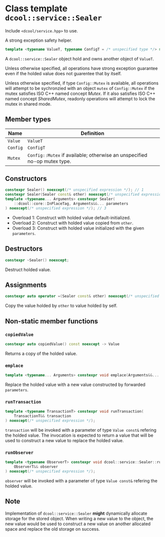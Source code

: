 # Class template `dcool::service::Sealer`

Include `<dcool/service.hpp>` to use.

A strong exception safety helper.

```cpp
template <typename ValueT, typename ConfigT = /* unspecified type */> struct dcool::service::Sealer;
```

A `dcool::service::Sealer` object hold and owns another object of `ValueT`.

Unless otherwise specified, all operations have strong exception guarantee even if the holded value does not guarentee that by itself.

Unless otherwise specified, if type `Config::Mutex` is available, all operations will attempt to be sychronzied with an object `mutex` of `Config::Mutex` if the mutex satisfies ISO C++ named concept *Mutex*. If it also satisfies ISO C++ named concept *SharedMutex*, readonly operations will attempt to lock the mutex in shared mode.

## Member types

| Name | Definition |
| - | - |
| `Value` | `ValueT` |
| `Config` | `ConfigT` |
| `Mutex` | `Config::Mutex` if available; otherwise an unspecified no-op mutex type. |

## Constructors

```cpp
constexpr Sealer() noexcept(/* unspecified expression */); // 1
constexpr Sealer(Sealer const& other) noexcept(/* unspecified expression */); // 2
template <typename... Arguments> constexpr Sealer(
	::dcool::core::InPlaceTag, Arguments&&... parameters
) noexcept(/* unspecified expression */); // 3
```

- Overload 1: Construct with holded value default-initialized.
- Overload 2: Construct with holded value copied from `other`.
- Overload 3: Construct with holded value initialized with the given `parameters`.

## Destructors

```cpp
constexpr ~Sealer() noexcept;
```

Destruct holded value.

## Assignments

```cpp
constexpr auto operator =(Sealer const& other) noexcept(/* unspecified expression */) -> Sealer&;
```

Copy the value holded by `other` to value holded by self.

## Non-static member functions

### `copiedValue`

```cpp
constexpr auto copiedValue() const noexcept -> Value
```

Returns a copy of the holded value.

### `emplace`

```cpp
template <typename... Arguments> constexpr void emplace(Arguments&&... parameters) noexcept(/* unspecified expression */);
```

Replace the holded value with a new value constructed by forwarded `parameters`.

### `runTransaction`

```cpp
template <typename TransactionT> constexpr void runTransaction(
	TransactionT&& transaction
) noexcept(/* unspecified expression */);
```

`transaction` will be invoked with a parameter of type `Value const&` refering the holded value. The invocation is expected to return a value that will be used to construct a new value to replace the holded value.

### `runObserver`

```cpp
template <typename ObserverT> constexpr void dcool::service::Sealer::runObserver(
	ObserverT&& observer
) noexcept(/* unspecified expression */);
```

`observer` will be invoked with a parameter of type `Value const&` refering the holded value.

## Note

Implementation of `dcool::service::Sealer` **might** dynamically allocate storage for the stored object. When writing a new value to the object, the new value would be used to construct a new value on another allocated space and replace the old storage on success.
